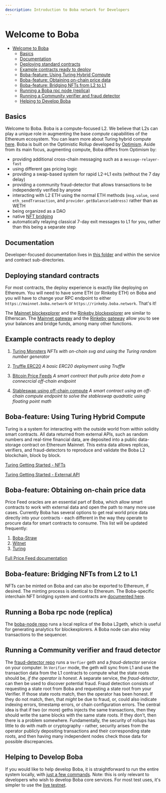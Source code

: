```yaml
---
description: Introduction to Boba network for Developers
---
```


# Welcome to Boba

- [Welcome to Boba](#welcome-to-boba)
  * [Basics](#basics)
  * [Documentation](#documentation)
  * [Deploying standard contracts](#deploying-standard-contracts)
  * [Example contracts ready to deploy](#example-contracts-ready-to-deploy)
  * [Boba-feature: Using Turing Hybrid Compute](#boba-feature--using-turing-hybrid-compute)
  * [Boba-feature: Obtaining on-chain price data](#boba-feature--obtaining-on-chain-price-data)
  * [Boba-feature: Bridging NFTs from L2 to L1](#boba-feature--bridging-nfts-from-l2-to-l1)
  * [Running a Boba rpc node (replica)](#running-a-boba-rpc-node--replica-)
  * [Running a Community verifier and fraud detector](#running-a-community-verifier-and-fraud-detector)
  * [Helping to Develop Boba](#helping-to-develop-boba)

## Basics

Welcome to Boba. Boba is a compute-focused L2. We believe that L2s can play a unique role in augmenting the base _compute_ capabilities of the Ethereum ecosystem. You can learn more about Turing hybrid compute [here](https://github.com/bobanetwork/boba/blob/develop/packages/boba/turing/README.md). Boba is built on the Optimistic Rollup developed by [Optimism](https://optimism.io). Aside from its main focus, augmenting compute, Boba differs from Optimism by:

  * providing additional cross-chain messaging such as a `message-relayer-fast`
  * using different gas pricing logic
  * providing a swap-based system for rapid L2->L1 exits (without the 7 day delay)
  * providing a community fraud-detector that allows transactions to be independently verified by anyone
  * interacting with L2 ETH using the normal ETH methods (`msg.value`, `send eth_sendTransaction`, and `provider.getBalance(address)` rather than as WETH
  * being organized as a DAO
  * native [NFT bridging](https://github.com/bobanetwork/boba/blob/develop/packages/boba/contracts/contracts/bridges/README.md)
  * automatically relaying classical 7-day exit messages to L1 for you, rather than this being a separate step

## Documentation

Developer-focused documentation lives in [this folder](https://github.com/bobanetwork/boba/blob/develop/boba_documentation) and within the service and contract sub-directories.

## Deploying standard contracts

For most contracts, the deploy experience is exactly like deploying on Ethereum. You will need to have some ETH (or Rinkeby ETH) on Boba and you will have to change your RPC endpoint to either `https://mainnet.boba.network` or `https://rinkeby.boba.network`. That's it!

The [Mainnet blockexplorer](https://blockexplorer.boba.network) and the [Rinkeby blockexplorer](https://blockexplorer.rinkeby.boba.network) are similar to Etherscan. The [Mainnet gateway](https://gateway.boba.network) and the [Rinkeby gateway](https://gateway.rinkeby.boba.network) allow you to see your balances and bridge funds, among many other functions.

## Example contracts ready to deploy

1. [Turing Monsters](https://github.com/bobanetwork/boba/blob/develop/boba_community/turing-monsters/README.md) _NFTs with on-chain svg and using the Turing random number generator_

2. [Truffle ERC20](https://github.com/bobanetwork/boba/blob/develop/boba_examples/truffle-erc20/README.md) _A basic ERC20 deployment using Truffle_

3. [Bitcoin Price Feeds](https://github.com/bobanetwork/boba/blob/develop/packages/boba/turing/test/005_lending.ts) _A smart contract that pulls price data from a connecrcial off-chain endpoint_

4. [Stableswap using off-chain compute](https://github.com/bobanetwork/boba/blob/develop/packages/boba/turing/test/003_stable_swap.ts) _A smart contract using an off-chain compute endpoint to solve the stableswap quadratic using floating point math_

## Boba-feature: Using Turing Hybrid Compute

Turing is a system for interacting with the outside world from within solidity smart contracts. All data returned from external APIs, such as random numbers and real-time financial data, are deposited into a public data-storage contract on Ethereum Mainnet. This extra data allows replicas, verifiers, and fraud-detectors to reproduce and validate the Boba L2 blockchain, block by block.

[Turing Getting Started - NFTs](https://github.com/bobanetwork/boba/blob/develop/packages/boba/turing/README.md#feature-highlight-1-using-turing-to-mint-an-nft-with-256-random-attributes-in-a-single-transaction)

[Turing Getting Started - External API](https://github.com/bobanetwork/boba/blob/develop/packages/boba/turing/README.md#feature-highlight-2-using-turing-to-access-real-time-trading-data-from-within-your-solidity-smart-contract)

## Boba-feature: Obtaining on-chain price data

Price Feed oracles are an essential part of Boba, which allow smart contracts to work with external data and open the path to many more use cases. Currently Boba has several options to get real world price data directly into your contracts - each different in the way they operate to procure data for smart contracts to consume. This list will be updated frequently:

1. [Boba-Straw](https://github.com/bobanetwork/boba/tree/develop/boba_examples/boba-straw)
2. [Witnet](https://docs.witnet.io/ethereum/price-feeds/)
3. [Turing](https://github.com/bobanetwork/boba/blob/develop/packages/boba/turing/README.md)

[Full Price Feed documentation](https://github.com/bobanetwork/boba/blob/develop/boba_documentation/Price_Data_Feeds_Overview.md)

## Boba-feature: Bridging NFTs from L2 to L1

NFTs can be minted on Boba and can also be exported to Ethereum, if desired. The minting process is identical to Ethereum. The Boba-specific interchain NFT bridging system and contracts are [documented here](https://github.com/bobanetwork/boba/blob/develop/packages/boba/contracts/contracts/bridges/README.md).

## Running a Boba rpc node (replica)

The [boba-node repo](https://github.com/bobanetwork/boba/blob/develop/boba_community/boba-node/README.md) runs a local replica of the Boba L2geth, which is useful for generating analytics for blockexplorers. A Boba node can also relay transactions to the sequencer.

## Running a Community verifier and fraud detector

The [fraud-detector repo](https://github.com/bobanetwork/boba/blob/develop/boba_community/fraud-detector/README.md) runs a `Verfier` geth and a *fraud-detector* service on your computer. In `Verifier` mode, the geth will sync from L1 and use the transaction data from the L1 contracts to compute what the state roots should be, *if the operator is honest*. A separate service, the *fraud-detector*, can then be used to discover potential fraud. Fraud detection consists of requesting a state root from Boba and requesting a state root from your Verifier. If those state roots match, then the operator has been honest. If they do not match, then, that _might_ be due to fraud, or, could also indicate indexing errors, timestamp errors, or chain configuration errors. The central idea is that if two (or more) geths injects the same transactions, then they should write the same blocks with the same state roots. If they don't, then there is a problem somewhere. Fundamentally, the security of rollups has little to do with math or cryptography - rather, security arises from the operator publicly depositing transactions and their corresponding state roots, and then having many independent nodes check those data for possible discrepancies.

## Helping to Develop Boba

If you would like to help develop Boba, it is straightforward to run the entire system locally, with [just a few commands](https://github.com/bobanetwork/boba/blob/develop/boba_documentation/Quickstart_Local_Boba.md). Note: this is only relevant to developers who wish to develop Boba core services. For most test uses, it's simpler to use the [live testnet](https://rinkeby.boba.network).


